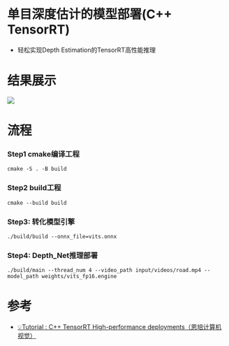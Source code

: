# 单目深度估计的模型部署(C++ TensorRT)
- 轻松实现Depth Estimation的TensorRT高性能推理


# 结果展示
![](assets/result.gif)


# 流程
### Step1 cmake编译工程
`cmake -S . -B build`

### Step2 build工程
`cmake --build build`

### Step3: 转化模型引擎 
`./build/build --onnx_file=vits.onnx`

### Step4: Depth_Net推理部署
`./build/main --thread_num 4 --video_path input/videos/road.mp4 --model_path weights/vits_fp16.engine`

# 参考
- [💡Tutorial : C++ TensorRT High-performance deployments（恩培计算机视觉）](https://enpeicv.com/)


